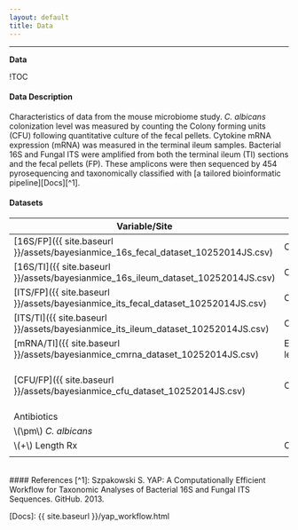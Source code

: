 ```yaml
---
layout: default
title: Data
---
```

---

**Data**

!TOC

#### Data Description
Characteristics of data from the mouse microbiome study. _C. albicans_ colonization level was measured by counting the Colony forming units (CFU) following quantitative culture of the fecal pellets. Cytokine mRNA expression (mRNA) was measured in the terminal ileum samples. Bacterial 16S and Fungal ITS were amplified from both the terminal ileum (TI) sections and the fecal pellets (FP). These amplicons were then sequenced by 454 pyrosequencing and taxonomically classified with [a tailored bioinformatic pipeline][Docs][^1].

#### Datasets
| Variable/Site | Original  | Processed | Dimension | Type|
|----------|--------------------|----------------|-----------|---------------|
| [16S/FP]({{ site.baseurl }}/assets/bayesianmice_16s_fecal_dataset_10252014JS.csv) |Counts | \\(log\\) (Relative abundances) | 344 | Independent|
| [16S/TI]({{ site.baseurl }}/assets/bayesianmice_16s_ileum_dataset_10252014JS.csv) |Counts | \\(log\\) (Relative abundances) | 344 | Independent|
| [ITS/FP]({{ site.baseurl }}/assets/bayesianmice_its_fecal_dataset_10252014JS.csv) |Counts | \\(log\\) (Relative abundances) | 109 | Independent|
| [ITS/TI]({{ site.baseurl }}/assets/bayesianmice_its_ileum_dataset_10252014JS.csv) |Counts | \\(log\\) (Relative abundances) | 109 | Independent|
| [mRNA/TI]({{ site.baseurl }}/assets/bayesianmice_cmrna_dataset_10252014JS.csv) |Expression levels | \\(log\\) (GAPDH norm.)| 6 | Independent|
| [CFU/FP]({{ site.baseurl }}/assets/bayesianmice_cfu_dataset_10252014JS.csv) |Counts | \\(log \left( \frac{CFU}{\text{g fecal matter}}\right)\\) |1 | Dependent|
| Antibiotics | | | ||
| \\(\pm\\) _C. albicans_ | | | ||
|\\(+\\) Length Rx| Categorical|Indicators |5 |Independent|
||||||

<br/>
#### References
[^1]: Szpakowski S. YAP: A Computationally Efficient Workflow for Taxonomic Analyses of Bacterial 16S and Fungal ITS Sequences. GitHub. 2013.


<!--URL-->
[Docs]: {{ site.baseurl }}/yap_workflow.html
